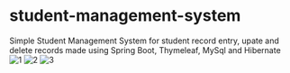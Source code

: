 # student-management-system
Simple Student Management System for student record entry, upate and delete records made using Spring Boot, Thymeleaf, MySql and Hibernate 
![1](https://user-images.githubusercontent.com/25135220/132942478-5ef9b1b0-6ca3-4066-9f03-937ff5f9da61.png)
![2](https://user-images.githubusercontent.com/25135220/132942480-bbc41e14-4780-41ce-9482-865cd9a2d3f7.png)
![3](https://user-images.githubusercontent.com/25135220/132942483-b4d4cfd6-444a-4183-a0d8-ad0b3487c432.png)

